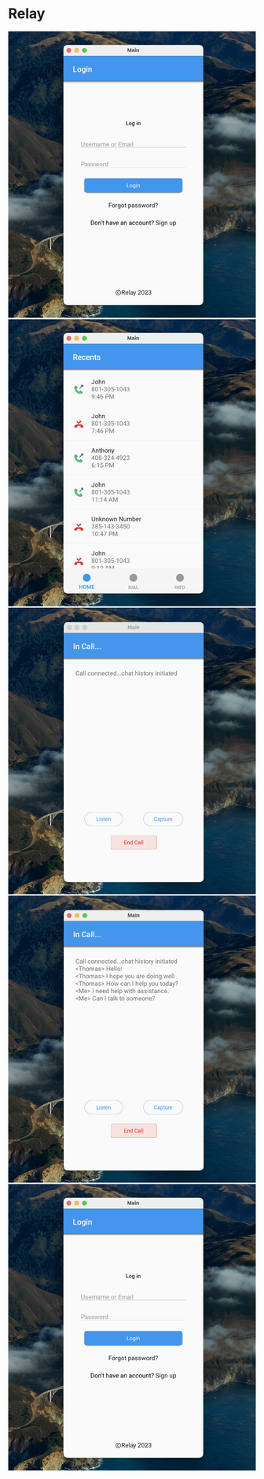 # Relay

<img src="/README%20images/Login%20Screen.png">
<img src="/README%20images/Recent%20Sessions%20Screen.png">
<img src="/README%20images/Call%20Window%20Setup.png">
<img src="/README%20images/Transciption%20and%20Chat%20Screen.png">
<img src="/README%20images/Login%20Screen.png">
